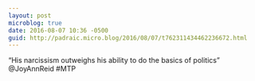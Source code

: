 ```yaml
---
layout: post
microblog: true
date: 2016-08-07 10:36 -0500
guid: http://padraic.micro.blog/2016/08/07/t762311434462236672.html
---
```

“His narcissism outweighs his ability to do the basics of politics” @JoyAnnReid #MTP
